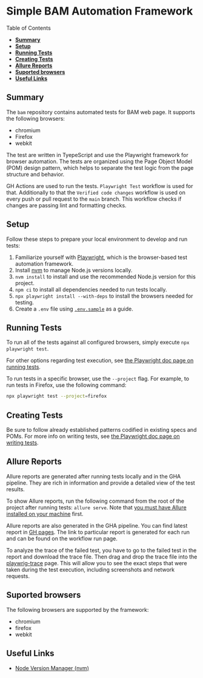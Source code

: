 # Simple BAM Automation Framework

Table of Contents

- **[Summary](#summary)**
- **[Setup](#setup)**
- **[Running Tests](#Running-Tests)**
- **[Creating Tests](#Creating-Tests)**
- **[Allure Reports](#Allure-Reports)**
- **[Suported browsers](#Suported-browsers)**
- **[Useful Links](#Useful-Links)**

## Summary

The `bam` repository contains automated tests for BAM web page. It supports the following browsers:

- chromium
- Firefox
- webkit

The test are written in TyepeScript and use the Playwright framework for browser automation. The tests are organized using the Page Object Model (POM) design pattern, which helps to separate the test logic from the page structure and behavior.

GH Actions are used to run the tests. `Playwright Test` workflow is used for that. Additionally to that the `Verified code changes` workflow is used on every push or pull request to the `main` branch. This workflow checks if changes are passing lint and formatting checks.

## Setup

Follow these steps to prepare your local environment to develop and run tests:

1. Familiarize yourself with [Playwright][playwright], which is the browser-based test automation framework.
2. Install [nvm][nvm] to manage Node.js versions locally.
3. `nvm install` to install and use the recommended Node.js version for this project.
4. `npm ci` to install all dependencies needed to run tests locally.
5. `npx playwright install --with-deps` to install the browsers needed for testing.
6. Create a `.env` file using [`.env.sample`](.env.sample) as a guide.

## Running Tests

To run all of the tests against all configured browsers, simply execute `npx playwright test`.

For other options regarding test execution, see [the Playwright doc page on running tests][playwright-run-tests].

To run tests in a specific browser, use the `--project` flag. For example, to run tests in Firefox, use the following command:

```bash
npx playwright test --project=firefox
```

## Creating Tests

Be sure to follow already established patterns codified in existing specs and POMs.
For more info on writing tests, see [the Playwright doc page on writing tests][playwright-write-tests].

## Allure Reports

Allure reports are generated after running tests locally and in the GHA pipeline. They are rich in information and provide a detailed view of the test results.

To show Allure reports, run the following command from the root of the project after running tests:
`allure serve`. Note that [you must have Allure installed on your machine][allure-install] first.

Allure reports are also generated in the GHA pipeline. You can find latest report in [GH pages][gh-pages]. The link to particular report is generated for each run and can be found on the workflow run page.

To analyze the trace of the failed test, you have to go to the failed test in the report and download the trace file. Then drag and drop the trace file into the [playwrig-trace][playwright-trace] page. This will allow you to see the exact steps that were taken during the test execution, including screenshots and network requests.

## Suported browsers

The following browsers are supported by the framework:

- chromium
- firefox
- webkit

## Useful Links

- [Node Version Manager (nvm)][nvm]

[allure-install]: https://allurereport.org/docs/install/
[playwright]: https://playwright.dev/docs/next/intro
[playwright-run-tests]: https://playwright.dev/docs/next/running-tests
[playwright-write-tests]: https://playwright.dev/docs/next/writing-tests
[playwright-trace]: https://trace.playwright.dev
[gh-pages]: https://smadalins.github.io/bam
[nvm]: https://github.com/nvm-sh/nvm

